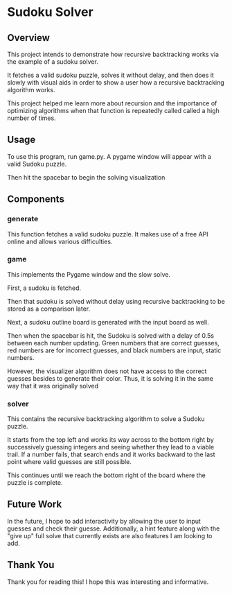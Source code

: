 # Sudoku Solver

## Overview
This project intends to demonstrate how recursive backtracking works via the example of a sudoku solver. 

It fetches a valid sudoku puzzle, solves it without delay, and then does it slowly with visual aids in order to show a user how a recursive backtracking algorithm works.

This project helped me learn more about recursion and the importance of optimizing algorithms when that function is repeatedly called called a high number of times.

## Usage

To use this program, run game.py. A pygame window will appear with a valid Sudoku puzzle. 

Then hit the spacebar to begin the solving visualization

## Components

### generate

This function fetches a valid sudoku puzzle. It makes use of a free API online and allows various difficulties.

### game

This implements the Pygame window and the slow solve.

First, a sudoku is fetched.

Then that sudoku is solved without delay using recursive backtracking to be stored as a comparison later.

Next, a sudoku outline board is generated with the input board as well.

Then when the spacebar is hit, the Sudoku is solved with a delay of 0.5s between each number updating. Green numbers that are correct guesses, red numbers are for incorrect guesses, and black numbers are input, static numbers.

However, the visualizer algorithm does not have access to the correct guesses besides to generate their color. Thus, it is solving it in the same way that it was originally solved

### solver

This contains the recursive backtracking algorithm to solve a Sudoku puzzle.

It starts from the top left and works its way across to the bottom right by successively guessing integers and seeing whether they lead to a viable trail. If a number fails, that search ends and it works backward to the last point where valid guesses are still possible.

This continues until we reach the bottom right of the board where the puzzle is complete.

## Future Work

In the future, I hope to add interactivity by allowing the user to input guesses and check their guesse. Additionally, a hint feature along with the "give up" full solve that currently exists are also features I am looking to add.

## Thank You

Thank you for reading this! I hope this was interesting and informative.